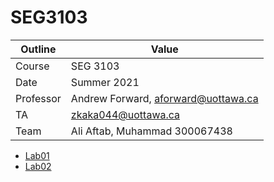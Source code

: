 # SEG3103

| Outline | Value |
| --- | --- |
| Course | SEG 3103 |
| Date | Summer 2021 |
| Professor | Andrew Forward, aforward@uottawa.ca | |
| TA | zkaka044@uottawa.ca | zchen229@uottawa.ca |
| Team | Ali Aftab, Muhammad 300067438 |

* [Lab01](lab01)
* [Lab02](lab02)
